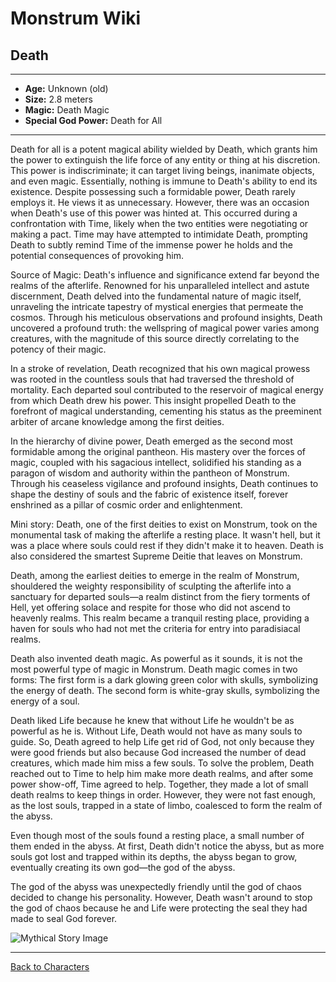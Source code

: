 # Monstrum Wiki

## Death

---

- **Age:** Unknown (old)  
- **Size:** 2.8 meters  
- **Magic:** Death Magic  
- **Special God Power:** Death for All

---

Death for all is a potent magical ability wielded by Death, which grants him the power to extinguish the life force of any entity or thing at his discretion. This power is indiscriminate; it can target living beings, inanimate objects, and even magic. Essentially, nothing is immune to Death's ability to end its existence. Despite possessing such a formidable power, Death rarely employs it. He views it as unnecessary. However, there was an occasion when Death's use of this power was hinted at. This occurred during a confrontation with Time, likely when the two entities were negotiating or making a pact. Time may have attempted to intimidate Death, prompting Death to subtly remind Time of the immense power he holds and the potential consequences of provoking him.

Source of Magic: Death's influence and significance extend far beyond the realms of the afterlife. Renowned for his unparalleled intellect and astute discernment, Death delved into the fundamental nature of magic itself, unraveling the intricate tapestry of mystical energies that permeate the cosmos. Through his meticulous observations and profound insights, Death uncovered a profound truth: the wellspring of magical power varies among creatures, with the magnitude of this source directly correlating to the potency of their magic.

In a stroke of revelation, Death recognized that his own magical prowess was rooted in the countless souls that had traversed the threshold of mortality. Each departed soul contributed to the reservoir of magical energy from which Death drew his power. This insight propelled Death to the forefront of magical understanding, cementing his status as the preeminent arbiter of arcane knowledge among the first deities.

In the hierarchy of divine power, Death emerged as the second most formidable among the original pantheon. His mastery over the forces of magic, coupled with his sagacious intellect, solidified his standing as a paragon of wisdom and authority within the pantheon of Monstrum. Through his ceaseless vigilance and profound insights, Death continues to shape the destiny of souls and the fabric of existence itself, forever enshrined as a pillar of cosmic order and enlightenment.

Mini story: Death, one of the first deities to exist on Monstrum, took on the monumental task of making the afterlife a resting place. It wasn't hell, but it was a place where souls could rest if they didn't make it to heaven. Death is also considered the smartest Supreme Deitie that leaves on Monstrum.

Death, among the earliest deities to emerge in the realm of Monstrum, shouldered the weighty responsibility of sculpting the afterlife into a sanctuary for departed souls—a realm distinct from the fiery torments of Hell, yet offering solace and respite for those who did not ascend to heavenly realms. This realm became a tranquil resting place, providing a haven for souls who had not met the criteria for entry into paradisiacal realms.

Death also invented death magic. As powerful as it sounds, it is not the most powerful type of magic in Monstrum. Death magic comes in two forms: The first form is a dark glowing green color with skulls, symbolizing the energy of death. The second form is white-gray skulls, symbolizing the energy of a soul.

Death liked Life because he knew that without Life he wouldn't be as powerful as he is. Without Life, Death would not have as many souls to guide. So, Death agreed to help Life get rid of God, not only because they were good friends but also because God increased the number of dead creatures, which made him miss a few souls. To solve the problem, Death reached out to Time to help him make more death realms, and after some power show-off, Time agreed to help. Together, they made a lot of small death realms to keep things in order. However, they were not fast enough, as the lost souls, trapped in a state of limbo, coalesced to form the realm of the abyss.

Even though most of the souls found a resting place, a small number of them ended in the abyss. At first, Death didn't notice the abyss, but as more souls got lost and trapped within its depths, the abyss began to grow, eventually creating its own god—the god of the abyss.

The god of the abyss was unexpectedly friendly until the god of chaos decided to change his personality. However, Death wasn't around to stop the god of chaos because he and Life were protecting the seal they had made to seal God forever.


![Mythical Story Image](https://github.com/user-attachments/assets/c63c3466-128e-40d8-96dc-089d15a6ad29)

---

[Back to Characters](../first-deities.md)
